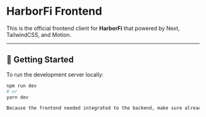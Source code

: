 # HarborFi Frontend

This is the official frontend client for **HarborFi** that powered by Next, TailwindCSS, and Motion.

---

## 🚀 Getting Started

To run the development server locally:

```bash
npm run dev
# or
yarn dev

Because the frontend needed integrated to the backend, make sure already run the backend in the local with the port that being used in the .env BACKEND_URL.
